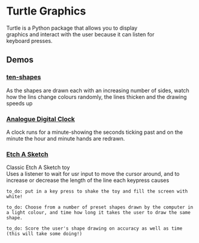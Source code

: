 # Turtle Graphics

Turtle is a Python package that allows you to display <br>
graphics and interact with the user because it can listen for <br>
keyboard presses.

## Demos
### [ten-shapes](01_ten_shapes/main.py)
As the shapes are drawn each with an increasing number of sides, watch
how the lins change colours randomly, the lines thicken and the drawing
speeds up

### [Analogue Digital Clock](02_digital_analogue_clock/main.py)
A clock runs for a minute-showing the seconds ticking past
and on the minute the hour and minute hands are redrawn.

### [Etch A Sketch](03_etch_a_sketch/main.py )
Classic Etch A Sketch toy <br>
Uses a listener to wait for usr input to move the cursor around,
and to increase or decrease the length of the line each keypress
causes

`to_do: put in a key press to shake the toy and fill the screen with white!`

`to_do: Choose from a number of preset shapes drawn by the computer in a light colour, and time
    how long it takes the user to draw the same shape.`

`to_do: Score the user's shape drawing on accuracy as well as time (this will take some doing!)`